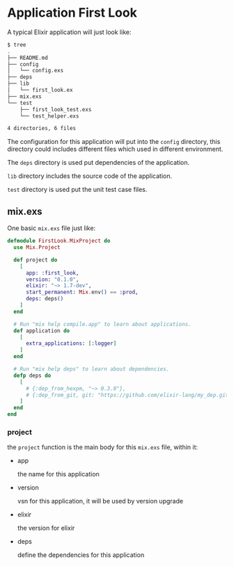 # Application First Look

A typical Elixir application will just look like:

```bash
$ tree
.
├── README.md
├── config
│   └── config.exs
├── deps
├── lib
│   └── first_look.ex
├── mix.exs
└── test
    ├── first_look_test.exs
    └── test_helper.exs

4 directories, 6 files
```


The configuration for this application will put into the `config` directory, this directory could includes different files which used in different environment.

The `deps` directory is used put dependencies of the application.

`lib` directory includes the source code of the application.

`test` directory is used put the unit test case files.

## mix.exs

One basic `mix.exs` file just like:

```elixir
defmodule FirstLook.MixProject do
  use Mix.Project

  def project do
    [
      app: :first_look,
      version: "0.1.0",
      elixir: "~> 1.7-dev",
      start_permanent: Mix.env() == :prod,
      deps: deps()
    ]
  end

  # Run "mix help compile.app" to learn about applications.
  def application do
    [
      extra_applications: [:logger]
    ]
  end

  # Run "mix help deps" to learn about dependencies.
  defp deps do
    [
      # {:dep_from_hexpm, "~> 0.3.0"},
      # {:dep_from_git, git: "https://github.com/elixir-lang/my_dep.git", tag: "0.1.0"},
    ]
  end
end
```

### project

the `project` function is the main body for this `mix.exs` file, within it:

- app

    the name for this application

- version

    vsn for this application, it will be used by version upgrade

- elixir

    the version for elixir

- deps

    define the dependencies for this application
